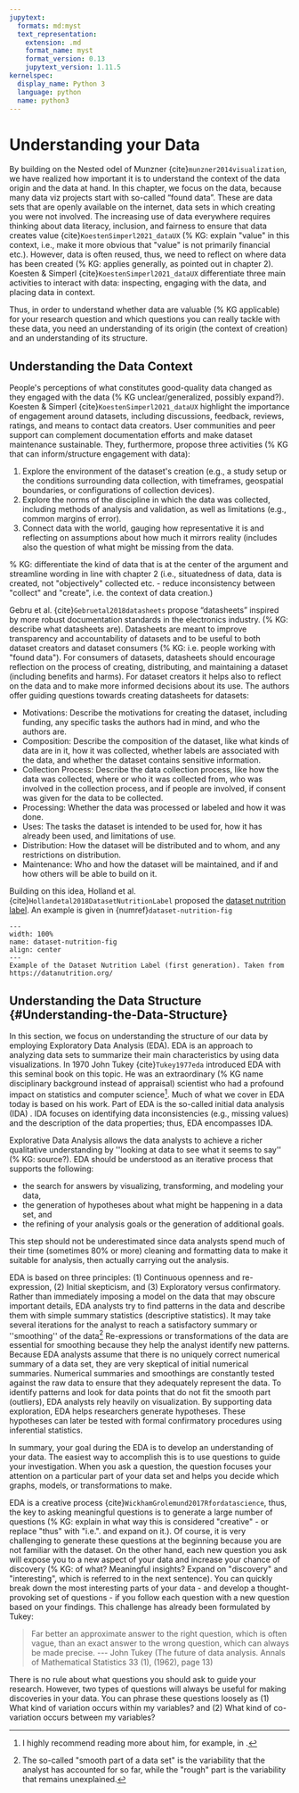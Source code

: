 ```yaml
---
jupytext:
  formats: md:myst
  text_representation:
    extension: .md
    format_name: myst
    format_version: 0.13
    jupytext_version: 1.11.5
kernelspec:
  display_name: Python 3
  language: python
  name: python3
---
```


# Understanding your Data

By building on the Nested odel of Munzner {cite}`munzner2014visualization`, we have realized how important it is to understand the context of the data origin and the data at hand. In this chapter, we focus on the data, because many data viz projects start with so-called “found data”. These are data sets that are openly available on the internet, data sets in which creating you were not involved. The increasing use of data everywhere requires thinking about data literacy, inclusion, and fairness to ensure that data creates value {cite}`KoestenSimperl2021_dataUX` (% KG: explain "value" in this context, i.e., make it more obvious that "value" is not primarily financial etc.). However, data is often reused, thus, we need to reflect on where data has been created (% KG: applies generally, as pointed out in chapter 2). Koesten & Simperl {cite}`KoestenSimperl2021_dataUX` differentiate three main activities to interact with data: inspecting, engaging with the data, and placing data in context. 

Thus, in order to understand whether data are valuable (% KG applicable) for your research question and which questions you can really tackle with these data, you need an understanding of its origin (the context of creation) and an understanding of its structure.   

## Understanding the Data Context

People's perceptions of what constitutes good-quality data changed as they engaged with the data (% KG unclear/generalized, possibly expand?). Koesten & Simperl {cite}`KoestenSimperl2021_dataUX` highlight the importance of engagement around datasets, including discussions, feedback, reviews, ratings, and means to contact data creators. User communities and peer support can complement documentation efforts and make dataset maintenance sustainable. They, furthermore, propose three activities (% KG that can inform/structure engagement with data):

1. Explore the environment of the dataset's creation (e.g., a study setup or the conditions surrounding data collection, with timeframes, geospatial boundaries, or configurations of collection devices).
2. Explore the norms of the discipline in which the data was collected, including methods of analysis and validation, as well as limitations (e.g., common margins of error). 
3. Connect data with the world, gauging how representative it is and reflecting on assumptions about how much it mirrors reality (includes also the question of what might be missing from the data.

% KG: differentiate the kind of data that is at the center of the argument and streamline wording in line with chapter 2 (i.e., situatedness of data, data is created, not "objectively" collected etc. - reduce inconsistency between "collect" and "create", i.e. the context of data creation.)

Gebru et al. {cite}`Gebruetal2018datasheets` propose “datasheets” inspired by more robust documentation standards in the electronics industry. (% KG: describe what datasheets are). Datasheets are meant to improve transparency and accountability of datasets and to be useful to both dataset creators and dataset consumers (% KG: i.e. people working with "found data"). 
For consumers of datasets, datasheets should encourage reflection on the process of creating, distributing, and maintaining a dataset (including benefits and harms). For dataset creators it helps also to reflect on the data and to make more informed decisions about its use. The authors offer guiding questions towards creating datasheets for datasets:

* Motivations: Describe the motivations for creating the dataset, including funding, any specific tasks the authors had in mind, and who the authors are.
* Composition: Describe the composition of the dataset, like what kinds of data are in it, how it was collected, whether labels are associated with the data, and whether the dataset contains sensitive information.
* Collection Process: Describe the data collection process, like how the data was collected, where or who it was collected from, who was involved in the collection process, and if people are involved, if consent was given for the data to be collected.
* Processing: Whether the data was processed or labeled and how it was done.
* Uses: The tasks the dataset is intended to be used for, how it has already been used, and limitations of use.
* Distribution: How the dataset will be distributed and to whom, and any restrictions on distribution.
* Maintenance: Who and how the dataset will be maintained, and if and how others will be able to build on it.

Building on this idea, Holland et al. {cite}`Hollandetal2018DatasetNutritionLabel` proposed the [dataset nutrition label](https://datanutrition.org/). An example is given in {numref}`dataset-nutrition-fig`

```{figure} ./images/dataset_nutrion_label.png
---
width: 100%
name: dataset-nutrition-fig
align: center
---
Example of the Dataset Nutrition Label (first generation). Taken from https://datanutrition.org/
```

## Understanding the Data Structure {#Understanding-the-Data-Structure}

<!-- Useful Ressources:
https://bookdown.org/ronsarafian/IntrotoDS/eda.html#summary-statistics
https://www.hcbravo.org/IntroDataSci/bookdown-notes/exploratory-data-analysis-summary-statistics.html
https://bookdown.org/BaktiSiregar/data-science-for-beginners/EDA.html
https://biosakshat.github.io/data-visualization.html
https://www.wekaleamstudios.co.uk/exploratory-data-analysis/
https://bolt.mph.ufl.edu/6050-6052/unit-1/
https://www.epa.gov/caddis-vol4/exploratory-data-analysis
https://medium.com/swlh/effective-visualization-of-multi-dimensional-data-a-hands-on-approach-b48f36a56ee8
-->

<!--NEXT TERM: CHANGE THE ORDERING: mean, distribution, variability - ask for both datasets questions, check if for the first part the second data set is more appropriate, and the other way around (or leave out outlier of the flight dataset) -->

In this section, we focus on understanding the structure of our data by employing Exploratory Data Analysis (EDA). EDA is an approach to analyzing data sets to summarize their main characteristics by using data visualizations. In 1970 John Tukey {cite}`Tukey1977eda` introduced EDA with this seminal book on this topic. He was an extraordinary (% KG name disciplinary background instead of appraisal) scientist who had a profound impact on statistics and computer science[^2]. Much of what we cover in EDA today is based on his work. Part of EDA is the so-called initial data analysis (IDA) [](https://towardsdatascience.com/a-basic-guide-to-initial-and-exploratory-data-analysis-6d2577dfc242). IDA focuses on identifying data inconsistencies (e.g., missing values) and the description of the data properties; thus, EDA encompasses IDA. 

Explorative Data Analysis allows the data analysts to achieve a richer qualitative understanding by ''looking at data to see what it seems to say'' (% KG: source?). EDA should be understood as an iterative process that supports the following:
* the search for answers by visualizing, transforming, and modeling your data,
* the generation of hypotheses about what might be happening in a data set, and
* the refining of your analysis goals or the generation of additional goals.

This step should not be underestimated since data analysts spend much of their time (sometimes 80% or more) cleaning and formatting data to make it suitable for analysis, then actually carrying out the analysis.

EDA is based on three principles: (1) Continuous openness and re-expression, (2) Initial skepticism, and (3) Exploratory versus confirmatory. Rather than immediately imposing a model on the data that may obscure important details, EDA analysts try to find patterns in the data and describe them with simple summary statistics (descriptive statistics). It may take several iterations for the analyst to reach a satisfactory summary or ''smoothing'' of the data[^3] Re-expressions or transformations of the data are essential for smoothing because they help the analyst identify new patterns.
Because EDA analysts assume that there is no uniquely correct numerical summary of a data set, they are very skeptical of initial numerical summaries. Numerical summaries and smoothings are constantly tested against the raw data to ensure that they adequately represent the data. To identify patterns and look for data points that do not fit the smooth part (outliers), EDA analysts rely heavily on visualization. 
By supporting data exploration, EDA helps researchers generate hypotheses. These hypotheses can later be tested with formal confirmatory procedures using inferential statistics.

<!-- ### Recap: Exploration vs. Confirmation -->
<!-- Erkläre mit den Wikipedia Artikel und dem Buch [@Christopher2017Statistics] -->

In summary, your goal during the EDA is to develop an understanding of your data. The easiest way to accomplish this is to use questions to guide your investigation. When you ask a question, the question focuses your attention on a particular part of your data set and helps you decide which graphs, models, or transformations to make.

<!-- Text von [@WickhamGrolemund2017Rfordatascience] -->
EDA is a creative process {cite}`WickhamGrolemund2017Rfordatascience`, thus, the key to asking meaningful questions is to generate a large number of questions (% KG: explain in what way this is considered "creative" - or replace "thus" with "i.e.". and expand on it.). Of course, it is very challenging to generate these questions at the beginning because you are not familiar with the dataset. On the other hand, each new question you ask will expose you to a new aspect of your data and increase your chance of discovery (% KG: of what? Meaningful insights? Expand on "discovery" and "interesting", which is referred to in the next sentence). You can quickly break down the most interesting parts of your data - and develop a thought-provoking set of questions - if you follow each question with a new question based on your findings. This challenge has already been formulated by Tukey:

> Far better an approximate answer to the right question, which is often vague, than an exact answer to the wrong question, 
> which can always be made precise. 
> --- John Tukey (The future of data analysis. Annals of Mathematical Statistics 33 (1), (1962), page 13)

There is no rule about what questions you should ask to guide your research. However, two types of questions will always be useful for making discoveries in your data. You can phrase these questions loosely as (1) What kind of variation occurs within my variables? and (2) What kind of co-variation occurs between my variables?


[^2]: I highly recommend reading more about him, for example, in [](https://www.stat.berkeley.edu/~brill/Papers/life.pdf).
[^3]: The so-called "smooth part of a data set" is the variability that the analyst has accounted for so far, while the "rough" part is the variability that remains unexplained.

